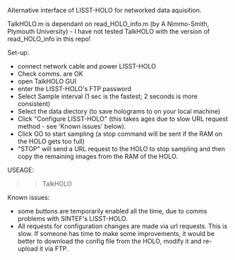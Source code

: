 Alternative interface of LISST-HOLO for networked data aquisition.

TalkHOLO.m is dependant on read_HOLO_info.m (by A Nimmo-Smith, Plymouth University) - I have not tested TalkHOLO with the version of read_HOLO_info in this repo!

Set-up:
- connect network cable and power LISST-HOLO
- Check comms. are OK
- open TalkHOLO GUI
- enter the LISST-HOLO's FTP password
- Select Sample interval (1 sec is the fastest; 2 seconds is more consistent)
- Select the data diectory (to save holograms to on your local machine)
- Click "Configure LISST-HOLO" (this takes ages due to slow URL request method - see 'Known issues' below).
- Click GO to start sampling (a stop command will be sent if the RAM on the HOLO gets too full)
- "STOP" will send a URL request to the HOLO to stop sampling and then copy the remaining images from the RAM of the HOLO.

USEAGE:
>> TalkHOLO

Known issues:
- some buttons are temporarily enabled all the time, due to comms problems with SINTEF's LISST-HOLO.
- All requests for configuration changes are made via url requests. This is slow. If someone has time to make some improvements, it would be better to download the config file from the HOLO, modify it and re-upload it via FTP.
